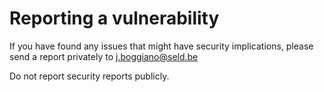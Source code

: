 # Reporting a vulnerability

If you have found any issues that might have security implications,
please send a report privately to j.boggiano@seld.be

Do not report security reports publicly.
